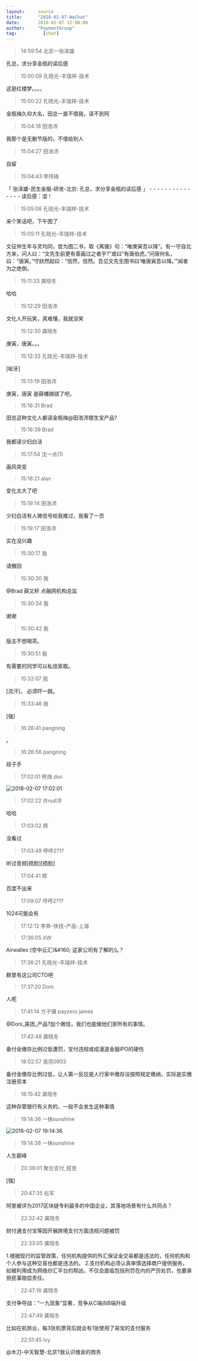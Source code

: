 ```yaml
---
layout:     source 
title:      "2018-02-07-WeChat"
date:       2018-02-07 12:00:00
author:     "PaymentGroup"
tag:		  [chat]
---
```

> 14:59:54  北京一张泽雄  
   
孔总，求分享金瓶的读后感  
   
> 15:00:09  孔晓光-丰瑞祥-技术  
   
这是红楼梦。。。。  
   
> 15:00:22  孔晓光-丰瑞祥-技术  
   
金瓶梅久仰大名，田总一直不借我，读不到阿  
   
> 15:04:18  田浩沛  
   
我那个是无删节版的，不借给别人  
   
> 15:04:27  田浩沛  
   
自留  
   
> 15:04:43  李伟锋  
   
「 张泽雄-民生金服-研发-北京: 孔总，求分享金瓶的读后感 」 - - - - - - - - - - - - - - - 读后感：湿！  
   
> 15:05:08  孔晓光-丰瑞祥-技术  
   
来个笑话吧，下午困了  
   
> 15:05:11  孔晓光-丰瑞祥-技术  
   
文征仲生年与灵均同，尝为图二书，取《离骚》句：“唯庚寅吾以降”。有一守自北方来，问人曰：“文先生前更有善画过之者乎?”或曰“有唐伯虎。”问唐何名，曰：“唐寅。”守跃然起曰：“信然，信然。吾见文先生图书曰‘唯唐寅吾以降。’”闻者为之绝倒。  
   
> 15:11:33  龚晓冬  
   
哈哈  
   
> 15:12:29  田浩沛  
   
文化人开玩笑，真难懂，我就没笑  
   
> 15:12:30  龚晓冬  
   
庚寅，唐寅。。。  
   
> 15:12:33  孔晓光-丰瑞祥-技术  
   
[呲牙]  
   
> 15:13:19  田浩沛  
   
庚寅，唐寅 是薛幡搞错了吧，  
   
> 15:16:31  Brad  
   
田总这种文化人都读金瓶梅@田浩沛银生宝产品?  
   
> 15:16:39  Brad  
   
我都读少妇白洁  
   
> 15:17:54  沈一点(1)  
   
画风突变   
   
> 15:18:21  alan  
   
变化太大了吧  
   
> 15:19:14  田浩沛  
   
少妇白洁有人微信号给我推过，我看了一页  
   
> 15:19:17  田浩沛  
   
实在没兴趣  
   
> 15:30:17  我  
   
请撤回  
   
> 15:30:30  我  
   
@Brad 薛又轩 点融网机构总监   
   
> 15:30:34  我  
   
谢谢  
   
> 15:30:42  我  
   
版主不想喝茶。   
   
> 15:30:51  我  
   
有需要的同学可以私信索取。   
   
> 15:32:07  我  
   
[流汗]， 必须吓一跳。   
   
> 15:33:46  我  
   
[强]  
   
> 16:26:41  pangning  
   
。  
   
> 16:26:56  pangning  
   
段子手  
   
> 17:02:01  熊烽.doc  
   
![2018-02-07 17:02:01](http://static.cocolian.org/img/20180207_170201.png) 
   
> 17:02:22  许null洋  
   
哈哈  
   
> 17:03:02  辉  
   
没看过  
   
> 17:03:49  呼呼2?1?  
   
听过音频[捂脸][捂脸]  
   
> 17:04:41  辉  
   
百度不出来  
   
> 17:09:07  呼呼2?1?  
   
1024可能会有  
   
> 17:12:12  李奔-快钱-产品-上海  
   
  
   
> 17:36:05  XW  
   
Airwallex (空中云汇)&amp;#160; 这家公司有了解的么？  
   
> 17:36:21  孔晓光-丰瑞祥-技术  
   
群里有这公司CTO吧  
   
> 17:37:20  Doni  
   
人呢  
   
> 17:41:14  方子骥 payzero james  
   
@Doni_美团_产品?加个微信，我们也能做他们家所有的事情。  
   
> 17:42:48  龚晓冬  
   
备付金缴存比例过低遭罚，宝付违规或成漫道金服IPO的硬伤  
   
> 18:02:57  吝亮0903  
   
备付金缴存比例过低，让人第一反应是人行家中缴存没按照规定缴纳，实际是实缴注册资本  
   
> 18:15:42  龚晓冬  
   
这种存管银行有义务的，一般不会发生这种事情  
   
> 19:14:36  一抹sunshine  
   
![2018-02-07 19:14:36](http://static.cocolian.org/img/20180207_191436.png) 
   
> 19:14:38  一抹sunshine  
   
人生巅峰  
   
> 20:39:01  聚合支付_程昱  
   
[强]  
   
> 20:47:35  右军  
   
阿里被评为2017区块链专利最多的中国企业，其落地场景有什么共同点？  
   
> 22:32:42  龚晓冬  
   
财付通支付宝等因开展跨境支付方面违规问题被罚  
   
> 22:33:05  龚晓冬  
   
1.根据现行的监管政策，任何机构提供的外汇保证金交易都是违法的，任何机构和个人参与这种交易也都是违法的。  2.支付机构必须认真审慎选择商户提供服务，如被利用成为网络炒汇平台的帮凶，不仅会面临包括刑罚在内的严厉处罚，也要承担民事赔偿责任。  
   
> 22:47:16  龚晓冬  
   
支付争夺战：“一九现象”显著，竞争从C端向B端升级  
   
> 22:47:49  龚晓冬  
   
比如在航旅业，每3张机票背后就会有1张使用了易宝的支付服务  
   
> 22:51:45  Ivy  
   
@木刀-中天智慧-北京?我认识维金的商务  
   
